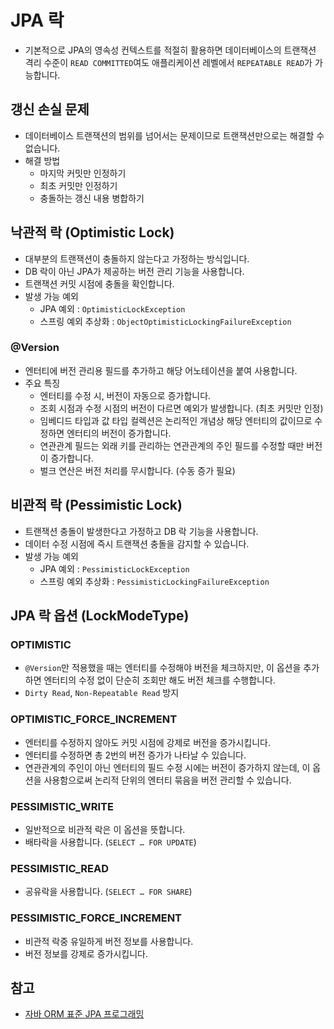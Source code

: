 # JPA 락

- 기본적으로 JPA의 영속성 컨텍스트를 적절히 활용하면 데이터베이스의 트랜잭션 격리 수준이 `READ COMMITTED`여도 애플리케이션 레벨에서 `REPEATABLE READ`가 가능합니다.

## 갱신 손실 문제

- 데이터베이스 트랜잭션의 범위를 넘어서는 문제이므로 트랜잭션만으로는 해결할 수 없습니다.
- 해결 방법
  - 마지막 커밋만 인정하기
  - 최초 커밋만 인정하기
  - 충돌하는 갱신 내용 병합하기

## 낙관적 락 (Optimistic Lock)

- 대부분의 트랜잭션이 충돌하지 않는다고 가정하는 방식입니다.
- DB 락이 아닌 JPA가 제공하는 버전 관리 기능을 사용합니다.
- 트랜잭션 커밋 시점에 충돌을 확인합니다.
- 발생 가능 예외
  - JPA 예외 : `OptimisticLockException`
  - 스프링 예외 추상화 : `ObjectOptimisticLockingFailureException`

### @Version

- 엔터티에 버전 관리용 필드를 추가하고 해당 어노테이션을 붙여 사용합니다.
- 주요 특징
  - 엔터티를 수정 시, 버전이 자동으로 증가합니다.
  - 조회 시점과 수정 시점의 버전이 다르면 예외가 발생합니다. (최초 커밋만 인정)
  - 임베디드 타입과 값 타입 컬렉션은 논리적인 개념상 해당 엔터티의 값이므로 수정하면 엔터티의 버전이 증가합니다.
  - 연관관계 필드는 외래 키를 관리하는 연관관계의 주인 필드를 수정할 때만 버전이 증가합니다.
  - 벌크 연산은 버전 처리를 무시합니다. (수동 증가 필요)

## 비관적 락 (Pessimistic Lock)

- 트랜잭션 충돌이 발생한다고 가정하고 DB 락 기능을 사용합니다.
- 데이터 수정 시점에 즉시 트랜잭션 충돌을 감지할 수 있습니다.
- 발생 가능 예외
  - JPA 예외 : `PessimisticLockException`
  - 스프링 예외 추상화 : `PessimisticLockingFailureException`

## JPA 락 옵션 (LockModeType)

### OPTIMISTIC

- `@Version`만 적용했을 때는 엔터티를 수정해야 버전을 체크하지만, 이 옵션을 추가하면 엔터티의 수정 없이 단순히 조회만 해도 버전 체크를 수행합니다.
- `Dirty Read`, `Non-Repeatable Read` 방지

### OPTIMISTIC_FORCE_INCREMENT

- 엔터티를 수정하지 않아도 커밋 시점에 강제로 버전을 증가시킵니다.
- 엔터티를 수정하면 총 2번의 버전 증가가 나타날 수 있습니다.
- 연관관계의 주인이 아닌 엔터티의 필드 수정 시에는 버전이 증가하지 않는데, 이 옵션을 사용함으로써 논리적 단위의 엔터티 묶음을 버전 관리할 수 있습니다.

### PESSIMISTIC_WRITE

- 일반적으로 비관적 락은 이 옵션을 뜻합니다.
- 배타락을 사용합니다. (`SELECT … FOR UPDATE`)

### PESSIMISTIC_READ

- 공유락을 사용합니다. (`SELECT … FOR SHARE`)

### PESSIMISTIC_FORCE_INCREMENT

- 비관적 락중 유일하게 버전 정보를 사용합니다.
- 버전 정보를 강제로 증가시킵니다.

## 참고

- [자바 ORM 표준 JPA 프로그래밍](https://www.yes24.com/product/goods/19040233)